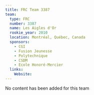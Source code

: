 ```yaml
---
title: FRC Team 3387
team:
  type: FRC
  number: 3387
  name: Les Aigles d'Or
  rookie_year: 2010
  location: Montréal, Québec, Canada
  sponsors:
    - CGI
    - Fusion Jeunesse
    - Polytechnique
    - CSDM
    - Ecole Honoré-Mercier
  links:
    Website: 
---
```

No content has been added for this team
